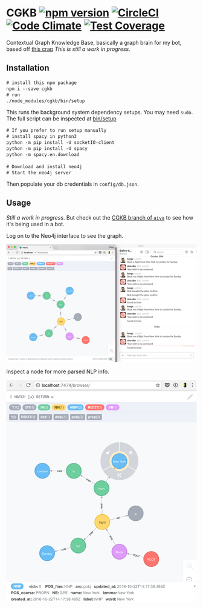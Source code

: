 # CGKB [![npm version](https://badge.fury.io/js/cgkb.svg)](https://badge.fury.io/js/cgkb) [![CircleCI](https://circleci.com/gh/kengz/CGKB.svg?style=shield)](https://circleci.com/gh/kengz/CGKB) [![Code Climate](https://codeclimate.com/github/kengz/CGKB/badges/gpa.svg)](https://codeclimate.com/github/kengz/CGKB) [![Test Coverage](https://codeclimate.com/github/kengz/CGKB/badges/coverage.svg)](https://codeclimate.com/github/kengz/CGKB/coverage)

Contextual Graph Knowledge Base, basically a graph brain for my bot, based off [this crap](http://kengz.me/aiva/#contextual-graph-knowledge-base) *This is still a work in progress.*

## Installation

```shell
# install this npm package
npm i --save cgkb
# run
./node_modules/cgkb/bin/setup
```

This runs the background system dependency setups. You may need `sudo`. The full script can be inspected at [bin/setup](./bin/setup)

```shell
# If you prefer to run setup manually
# install spacy in python3
python -m pip install -U socketIO-client
python -m pip install -U spacy
python -m spacy.en.download

# Download and install neo4j
# Start the neo4j server
```

Then populate your db credentials in `config/db.json`.

## Usage

*Still a work in progress*. But check out the [CGKB branch of `aiva`](https://github.com/kengz/aiva/tree/cgkb) to see how it's being used in a bot.

Log on to the Neo4j interface to see the graph.

<img alt="See the graph in Neo4j" src="./source/images/syntaxnet.png" />

Inspect a node for more parsed NLP info.

<img alt="Inspect a node for more NLP parsing info" src="./source/images/inspect-node.png" />